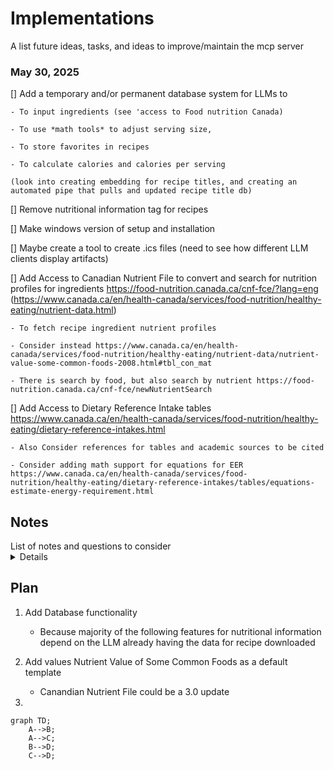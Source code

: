 # Implementations
A list future ideas, tasks, and ideas to improve/maintain the mcp server

### May 30, 2025
[] Add a temporary and/or permanent database system for LLMs to

    - To input ingredients (see 'access to Food nutrition Canada)

    - To use *math tools* to adjust serving size, 

    - To store favorites in recipes

    - To calculate calories and calories per serving 
    
    (look into creating embedding for recipe titles, and creating an automated pipe that pulls and updated recipe title db)

[] Remove nutritional information tag for recipes

[] Make windows version of setup and installation

[] Maybe create a tool to create .ics files (need to see how different LLM clients display artifacts)

[] Add Access to Canadian Nutrient File  to convert and search for nutrition profiles for ingredients https://food-nutrition.canada.ca/cnf-fce/?lang=eng (https://www.canada.ca/en/health-canada/services/food-nutrition/healthy-eating/nutrient-data.html)

    - To fetch recipe ingredient nutrient profiles
    
    - Consider instead https://www.canada.ca/en/health-canada/services/food-nutrition/healthy-eating/nutrient-data/nutrient-value-some-common-foods-2008.html#tbl_con_mat

    - There is search by food, but also search by nutrient https://food-nutrition.canada.ca/cnf-fce/newNutrientSearch

[] Add Access to Dietary Reference Intake tables https://www.canada.ca/en/health-canada/services/food-nutrition/healthy-eating/dietary-reference-intakes.html

    - Also Consider references for tables and academic sources to be cited

    - Consider adding math support for equations for EER https://www.canada.ca/en/health-canada/services/food-nutrition/healthy-eating/dietary-reference-intakes/tables/equations-estimate-energy-requirement.html



## Notes


<summary> List of notes and questions to consider </summary>
<details>
* In V2.0, The MCP server becomes and amalgam of access to reference intake values and Canadian Nutrient File, and a temporary local database access. The workflow of the agent becomes something like:

Input Recipe Query --> Download recipe to temporary db as an sql table [Ingredients, serving size, units, and amount] --> When asked: Fetch recipe nutrient profile for different ingredients --|--> If asked: Compare values for recipes for a days worth, with DRI Table values to find if food the user is planning on consuming meets DRI requirments

* Questions to Consider:

    - What can be the most efficient template database design ready for the agent to go look like?

    - What math tools can be added for Database (serving size calculator/multiplyer) and EER?
    
    = What database would be ideal for LLMS to - add calculated coloumns to adjust serving size, pull recipe information (q: what to include?), DRI information, and nutrient information for recipes.

</details>

## Plan


1. Add Database functionality 
    - Because majority of the following features for nutritional information depend on the LLM already having the data for recipe downloaded

2. Add values Nutrient Value of Some Common Foods as a default template 
    - Canandian Nutrient File could be a 3.0 update

3. 


```mermaid
graph TD;
    A-->B;
    A-->C;
    B-->D;
    C-->D;
```    